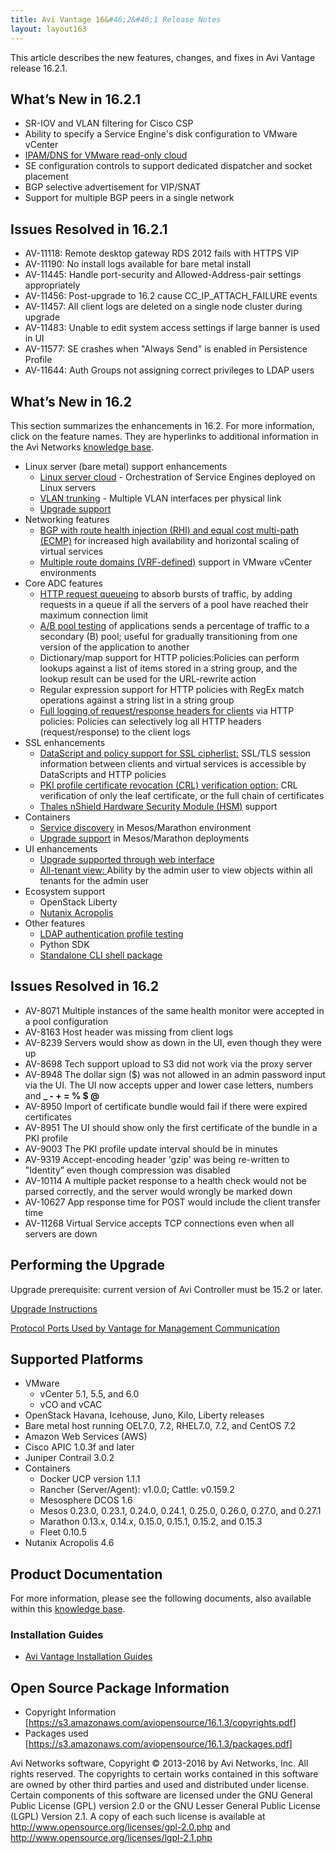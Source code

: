 ```yaml
---
title: Avi Vantage 16&#46;2&#46;1 Release Notes
layout: layout163
---
```

This article describes the new features, changes, and fixes in Avi Vantage release 16.2.1.

## What’s New in 16.2.1

* SR-IOV and VLAN filtering for Cisco CSP 
* Ability to specify a Service Engine's disk configuration to VMware vCenter 
* <a href="/docs/16.3/ipam-and-dns-16-2-x/"><span class="s1">IPAM/DNS for VMware read-only cloud</span></a> 
* SE configuration controls to support dedicated dispatcher and socket placement 
* BGP selective advertisement for VIP/SNAT 
* Support for multiple BGP peers in a single network  

## Issues Resolved in 16.2.1

* AV-11118: Remote desktop gateway RDS 2012 fails with HTTPS VIP
* AV-11190: No install logs available for bare metal install
* AV-11445: Handle port-security and Allowed-Address-pair settings appropriately
* AV-11456: Post-upgrade to 16.2 cause CC_IP_ATTACH_FAILURE events
* AV-11457: All client logs are deleted on a single node cluster during upgrade
* AV-11483: Unable to edit system access settings if large banner is used in UI
* AV-11577: SE crashes when "Always Send" is enabled in Persistence Profile
* AV-11644: Auth Groups not assigning correct privileges to LDAP users 

## What’s New in 16.2

This section summarizes the enhancements in 16.2. For more information, click on the feature names. They are hyperlinks to additional information in the Avi Networks <a href="/docs/16.3/">knowledge base</a>.

* Linux server (bare metal) support enhancements  
    * <a href="/docs/16.3/installation-guides/installing-avi-vantage-for-a-linux-server-cloud/">Linux server cloud</a> - Orchestration of Service Engines deployed on Linux servers
    * <a href="/docs/16.3/vlan-configuration-on-bare-metal/">VLAN trunking</a> - Multiple VLAN interfaces per physical link
    * <a href="/docs/16.3/upgrading-the-avi-vantage-software/">Upgrade support</a>
* Networking features  
    * <a href="/docs/16.3/bgp-support-for-virtual-services/">BGP with route health injection (RHI) and equal cost multi-path (ECMP)</a> for increased high availability and horizontal scaling of virtual services
    * <a href="/docs/16.3/vrf-support-for-vcenter-deployments/">Multiple route domains (VRF-defined)</a> support in VMware vCenter environments
* Core ADC features  
    * <a href="/docs/16.3/http-request-queuing/">HTTP request queueing</a> to absorb bursts of traffic, by adding requests in a queue if all the servers of a pool have reached their maximum connection limit
    * <a href="/docs/16.3/ab-pool-feature/">A/B pool testing</a> of applications sends a percentage of traffic to a secondary (B) pool; useful for gradually transitioning from one version of the application to another
    * Dictionary/map support for HTTP policies:Policies can perform lookups against a list of items stored in a string group, and the lookup result can be used for the URL-rewrite action
    * Regular expression support for HTTP policies with RegEx match operations against a string list in a string group
    * <a href="/docs/16.3/logging-all-headers-in-client-server-http-traffic/">Full logging of request/response headers for clients</a> via HTTP policies: Policies can selectively log all HTTP headers (request/response) to the client logs
* SSL enhancements  
    * <a href="/docs/16.3/datascript-avi-ssl-cipher/">DataScript and policy support for SSL cipherlist:</a> SSL/TLS session information between clients and virtual services is accessible by DataScripts and HTTP policies
    * <a href="/docs/16.3/crl-validation-options/">PKI profile certificate revocation (CRL) verification option:</a> CRL verification of only the leaf certificate, or the full chain of certificates
    * <a href="/docs/16.3/thales-nshield-integration-2">Thales nShield Hardware Security Module (HSM)</a> support
* Containers  
    * <a href="/docs/16.3/service-discovery-for-mesos/">Service discovery</a> in Mesos/Marathon environment
    * <a href="/docs/16.3/upgrading-the-avi-vantage-software/">Upgrade support</a> in Mesos/Marathon deployments
* UI enhancements  
    * <a href="/docs/16.3/upgrading-the-avi-vantage-software/">Upgrade supported through web interface</a>
    * <a href="/docs/16.3/all-tenants-view/">All-tenant view: </a>Ability by the admin user to view objects within all tenants for the admin user
* Ecosystem support  
    * OpenStack Liberty
    * <a href="/docs/16.3/vantage-installation-on-nutanix-acropolis-hypervisor/">Nutanix Acropolis</a>
* Other features  
    * <a href="/docs/16.3/ldap-auth-profile-test/">LDAP authentication profile testing</a>
    * Python SDK
    * <a href="/docs/16.3/cli-installing-the-cli-shell/">Standalone CLI shell package</a> 

## Issues Resolved in 16.2

* AV-8071 Multiple instances of the same health monitor were accepted in a pool configuration
* AV-8163 Host header was missing from client logs
* AV-8239 Servers would show as down in the UI, even though they were up
* AV-8698 Tech support upload to S3 did not work via the proxy server
* AV-8948 The dollar sign ($) was not allowed in an admin password input via the UI. The UI now accepts upper and lower case letters, numbers and **_ - + = % $ @**
* AV-8950 Import of certificate bundle would fail if there were expired certificates
* AV-8951 The UI should show only the first certificate of the bundle in a PKI profile
* AV-9003 The PKI profile update interval should be in minutes
* AV-9319 Accept-encoding header 'gzip' was being re-written to "Identity” even though compression was disabled
* AV-10114 A multiple packet response to a health check would not be parsed correctly, and the server would wrongly be marked down
* AV-10627 App response time for POST would include the client transfer time
* AV-11268 Virtual Service accepts TCP connections even when all servers are down 

## Performing the Upgrade

Upgrade prerequisite: current version of Avi Controller must be 15.2 or later.

<a href="/docs/16.3/upgrading-the-avi-vantage-software/">Upgrade Instructions</a>

<a href="/docs/16.3/protocol-ports-used-by-avi-vantage-for-management-communication/">Protocol Ports Used by Vantage for Management Communication</a>

## Supported Platforms

* VMware  
    * vCenter 5.1, 5.5, and 6.0
    * vCO and vCAC
* OpenStack Havana, Icehouse, Juno, Kilo, Liberty releases
* Bare metal host running OEL7.0, 7.2, RHEL7.0, 7.2, and CentOS 7.2
* Amazon Web Services (AWS)
* Cisco APIC 1.0.3f and later
* Juniper Contrail 3.0.2
* Containers  
    * Docker UCP version 1.1.1
    * Rancher (Server/Agent): v1.0.0; Cattle: v0.159.2
    * Mesosphere DCOS 1.6
    * Mesos 0.23.0, 0.23.1, 0.24.0, 0.24.1, 0.25.0, 0.26.0, 0.27.0, and 0.27.1
    * Marathon 0.13.x, 0.14.x, 0.15.0, 0.15.1, 0.15.2, and 0.15.3
    * Fleet 0.10.5
* Nutanix Acropolis 4.6 

## Product Documentation

For more information, please see the following documents, also available within this <a href="/docs/16.3/">knowledge base</a>.

### Installation Guides

* <a href="/docs/16.3/installation-guides/">Avi Vantage Installation Guides</a> 

## Open Source Package Information

* Copyright Information [<a href="https://s3.amazonaws.com/aviopensource/16.1.3/copyrights.pdf">https://s3.amazonaws.com/aviopensource/16.1.3/copyrights.pdf</a>]
* Packages used [<a href="https://s3.amazonaws.com/aviopensource/16.1.3/packages.pdf">https://s3.amazonaws.com/aviopensource/16.1.3/packages.pdf</a>] 

Avi Networks software, Copyright © 2013-2016 by Avi Networks, Inc. All rights reserved. The copyrights to certain works contained in this software are owned by other third parties and used and distributed under license. Certain components of this software are licensed under the GNU General Public License (GPL) version 2.0 or the GNU Lesser General Public License (LGPL) Version 2.1. A copy of each such license is available at <a href="http://www.opensource.org/licenses/gpl-2.0.php">http://www.opensource.org/licenses/gpl-2.0.php</a> and <a href="http://www.opensource.org/licenses/lgpl-2.1.php">http://www.opensource.org/licenses/lgpl-2.1.php</a>

